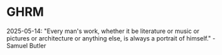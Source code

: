 # GHRM

2025-05-14: "Every man's work, whether it be literature or music or pictures or architecture or anything else, is always a portrait of himself." - Samuel Butler
